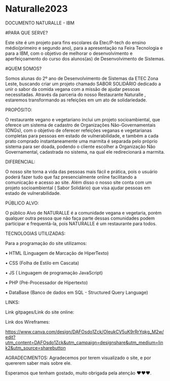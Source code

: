 # Naturalle2023
DOCUMENTO NATURALLE - IBM
 
#PARA QUE SERVE?
 
Este site é um projeto para fins escolares da Etec/P-tech do ensino médio(primeiro e segundo ano), para a apresentação na Feira Tecnologia e para a IBM, com o objetivo de melhorar o desenvolvimento e aperfeiçoamento do curso dos alunos(as) de Desenvolvimento de Sistemas.
 
#QUEM SOMOS?
 
Somos alunas do 2º ano de Desenvolvimento de Sistemas da ETEC Zona Leste, buscando criar um projeto chamado SABOR SOLIDÁRIO dedicado a unir o sabor da comida vegana com a missão de ajudar pessoas necessitadas. Através da parceria do nosso Restaurante Naturalle , estaremos transformando as refeições em um ato de solidariedade.
 
PROPÓSITO:
 
O restaurante vegano e vegetariano inclui um projeto socioambiental, que oferece um sistema de cadastro de Organizações Não-Governamentais (ONGs), com o objetivo de oferecer refeições veganas e vegetarianas completas para pessoas em estado de vulnerabilidade, e também a cada prato comprado instantaneamente uma marmita é separada pelo próprio sistema para ser doada, podendo o cliente escolher a Organização Não Governamental, cadastrada no sistema, na qual ele redirecionará a marmita.
 
DIFERENCIAL:
 
O nosso site torna a vida das pessoas mais fácil e prática, pois o usuário poderá fazer tudo que faz presencialmente online facilitando a comunicação e acesso ao site. Além disso o nosso site conta com um projeto socioambiental ( Sabor Solidário) que visa ajudar pessoas em estado de vulnerabilidade.
 
PÚBLICO ALVO:
 
O público Alvo de NATURALLE é a comunidade vegana e vegetaria, porém qualquer outra pessoa que não faça parte dessas comunidades podem participar e frequentá-la, pois NATURALLE é um restaurante para todos.
 
 
TECNOLOGIAS UTILIZADAS:
 
Para a programação do site utilizamos:
 
• HTML (Linguagem de Marcação de HiperTexto)

• CSS (Folha de Estilo em Cascata)

• JS ( Linguagem de programação JavaScript)

• PHP (Pré-Processador de Hipertexto)

• DataBase (Banco de dados em SQL - Structured Query Language)
 
 
LINKS:
 
Link gitpages/Link do site online:
 
 
Link dos Wireframes:
 
https://www.canva.com/design/DAFOsdo1Zck/OIeukCV5uK9rRrYqkg_M2w/edit?utm_content=DAFOsdo1Zck&utm_campaign=designshare&utm_medium=link2&utm_source=sharebutton
 
 
AGRADECIMENTOS:
Agradecemos por terem visualizado o site, e por quererem saber mais sobre ele.
 
Esperamos que tenham gostado, muito obrigada pela atenção ❤️❤️❤️.
 
